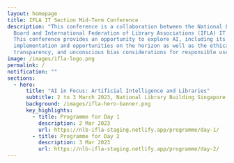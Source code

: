 ```yaml
---
layout: homepage
title: IFLA IT Section Mid-Term Conference
description: "This conference is a collaboration between the National Library
  Board and International Federation of Library Associations (IFLA) IT Section.
  This conference provides an opportunity to explore AI, including its practical
  implementation and opportunities on the horizon as well as the ethical,
  transparency, and unconscious bias considerations for responsible use. "
image: /images/ifla-logo.png
permalink: /
notification: ""
sections:
  - hero:
      title: "AI in Focus: Artificial Intelligence and Libraries"
      subtitle: 2 to 3 March 2023, National Library Building Singapore
      background: /images/ifla-hero-banner.png
      key_highlights:
        - title: Programme for Day 1
          description: 2 Mar 2023
          url: https://nlb-ifla-staging.netlify.app/programme/day-1/
        - title: Programme for Day 2
          description: 3 Mar 2023
          url: https://nlb-ifla-staging.netlify.app/programme/day-2/
---
```


